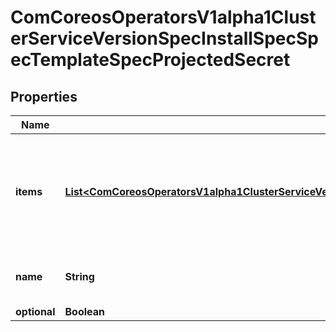 
# ComCoreosOperatorsV1alpha1ClusterServiceVersionSpecInstallSpecSpecTemplateSpecProjectedSecret

## Properties
Name | Type | Description | Notes
------------ | ------------- | ------------- | -------------
**items** | [**List&lt;ComCoreosOperatorsV1alpha1ClusterServiceVersionSpecInstallSpecSpecTemplateSpecConfigMapItems&gt;**](ComCoreosOperatorsV1alpha1ClusterServiceVersionSpecInstallSpecSpecTemplateSpecConfigMapItems.md) | If unspecified, each key-value pair in the Data field of the referenced Secret will be projected into the volume as a file whose name is the key and content is the value. If specified, the listed keys will be projected into the specified paths, and unlisted keys will not be present. If a key is specified which is not present in the Secret, the volume setup will error unless it is marked optional. Paths must be relative and may not contain the &#39;..&#39; path or start with &#39;..&#39;. |  [optional]
**name** | **String** | Name of the referent. More info: https://kubernetes.io/docs/concepts/overview/working-with-objects/names/#names TODO: Add other useful fields. apiVersion, kind, uid? |  [optional]
**optional** | **Boolean** | Specify whether the Secret or its key must be defined |  [optional]



